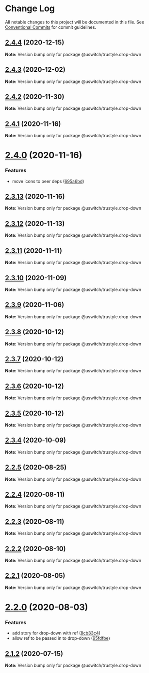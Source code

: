 # Change Log

All notable changes to this project will be documented in this file.
See [Conventional Commits](https://conventionalcommits.org) for commit guidelines.

## [2.4.4](https://github.com/uswitch/trustyle/compare/@uswitch/trustyle.drop-down@2.4.3...@uswitch/trustyle.drop-down@2.4.4) (2020-12-15)

**Note:** Version bump only for package @uswitch/trustyle.drop-down





## [2.4.3](https://github.com/uswitch/trustyle/compare/@uswitch/trustyle.drop-down@2.4.2...@uswitch/trustyle.drop-down@2.4.3) (2020-12-02)

**Note:** Version bump only for package @uswitch/trustyle.drop-down





## [2.4.2](https://github.com/uswitch/trustyle/compare/@uswitch/trustyle.drop-down@2.4.1...@uswitch/trustyle.drop-down@2.4.2) (2020-11-30)

**Note:** Version bump only for package @uswitch/trustyle.drop-down






## [2.4.1](https://github.com/uswitch/trustyle/compare/@uswitch/trustyle.drop-down@2.4.0...@uswitch/trustyle.drop-down@2.4.1) (2020-11-16)

**Note:** Version bump only for package @uswitch/trustyle.drop-down





# [2.4.0](https://github.com/uswitch/trustyle/compare/@uswitch/trustyle.drop-down@2.3.13...@uswitch/trustyle.drop-down@2.4.0) (2020-11-16)


### Features

* move icons to peer deps ([695a6bd](https://github.com/uswitch/trustyle/commit/695a6bd))





## [2.3.13](https://github.com/uswitch/trustyle/compare/@uswitch/trustyle.drop-down@2.3.12...@uswitch/trustyle.drop-down@2.3.13) (2020-11-16)

**Note:** Version bump only for package @uswitch/trustyle.drop-down





## [2.3.12](https://github.com/uswitch/trustyle/compare/@uswitch/trustyle.drop-down@2.3.11...@uswitch/trustyle.drop-down@2.3.12) (2020-11-13)

**Note:** Version bump only for package @uswitch/trustyle.drop-down





## [2.3.11](https://github.com/uswitch/trustyle/compare/@uswitch/trustyle.drop-down@2.3.10...@uswitch/trustyle.drop-down@2.3.11) (2020-11-11)

**Note:** Version bump only for package @uswitch/trustyle.drop-down





## [2.3.10](https://github.com/uswitch/trustyle/compare/@uswitch/trustyle.drop-down@2.3.9...@uswitch/trustyle.drop-down@2.3.10) (2020-11-09)

**Note:** Version bump only for package @uswitch/trustyle.drop-down





## [2.3.9](https://github.com/uswitch/trustyle/compare/@uswitch/trustyle.drop-down@2.3.8...@uswitch/trustyle.drop-down@2.3.9) (2020-11-06)

**Note:** Version bump only for package @uswitch/trustyle.drop-down





## [2.3.8](https://github.com/uswitch/trustyle/compare/@uswitch/trustyle.drop-down@2.3.6...@uswitch/trustyle.drop-down@2.3.8) (2020-10-12)

**Note:** Version bump only for package @uswitch/trustyle.drop-down





## [2.3.7](https://github.com/uswitch/trustyle/compare/@uswitch/trustyle.drop-down@2.3.6...@uswitch/trustyle.drop-down@2.3.7) (2020-10-12)

**Note:** Version bump only for package @uswitch/trustyle.drop-down





## [2.3.6](https://github.com/uswitch/trustyle/compare/@uswitch/trustyle.drop-down@2.3.4...@uswitch/trustyle.drop-down@2.3.6) (2020-10-12)

**Note:** Version bump only for package @uswitch/trustyle.drop-down





## [2.3.5](https://github.com/uswitch/trustyle/compare/@uswitch/trustyle.drop-down@2.3.4...@uswitch/trustyle.drop-down@2.3.5) (2020-10-12)

**Note:** Version bump only for package @uswitch/trustyle.drop-down





## [2.3.4](https://github.com/uswitch/trustyle/compare/@uswitch/trustyle.drop-down@2.3.3...@uswitch/trustyle.drop-down@2.3.4) (2020-10-09)

**Note:** Version bump only for package @uswitch/trustyle.drop-down






## [2.2.5](https://github.com/uswitch/trustyle/compare/@uswitch/trustyle.drop-down@2.2.4...@uswitch/trustyle.drop-down@2.2.5) (2020-08-25)

**Note:** Version bump only for package @uswitch/trustyle.drop-down





## [2.2.4](https://github.com/uswitch/trustyle/compare/@uswitch/trustyle.drop-down@2.2.3...@uswitch/trustyle.drop-down@2.2.4) (2020-08-11)

**Note:** Version bump only for package @uswitch/trustyle.drop-down





## [2.2.3](https://github.com/uswitch/trustyle/compare/@uswitch/trustyle.drop-down@2.2.2...@uswitch/trustyle.drop-down@2.2.3) (2020-08-11)

**Note:** Version bump only for package @uswitch/trustyle.drop-down





## [2.2.2](https://github.com/uswitch/trustyle/compare/@uswitch/trustyle.drop-down@2.2.1...@uswitch/trustyle.drop-down@2.2.2) (2020-08-10)

**Note:** Version bump only for package @uswitch/trustyle.drop-down





## [2.2.1](https://github.com/uswitch/trustyle/compare/@uswitch/trustyle.drop-down@2.2.0...@uswitch/trustyle.drop-down@2.2.1) (2020-08-05)

**Note:** Version bump only for package @uswitch/trustyle.drop-down





# [2.2.0](https://github.com/uswitch/trustyle/compare/@uswitch/trustyle.drop-down@2.1.2...@uswitch/trustyle.drop-down@2.2.0) (2020-08-03)


### Features

* add story for drop-down with ref ([8cb33c4](https://github.com/uswitch/trustyle/commit/8cb33c4))
* allow ref to be passed in to drop-down ([95fdfbe](https://github.com/uswitch/trustyle/commit/95fdfbe))





## [2.1.2](https://github.com/uswitch/trustyle/compare/@uswitch/trustyle.drop-down@2.1.1...@uswitch/trustyle.drop-down@2.1.2) (2020-07-15)

**Note:** Version bump only for package @uswitch/trustyle.drop-down
